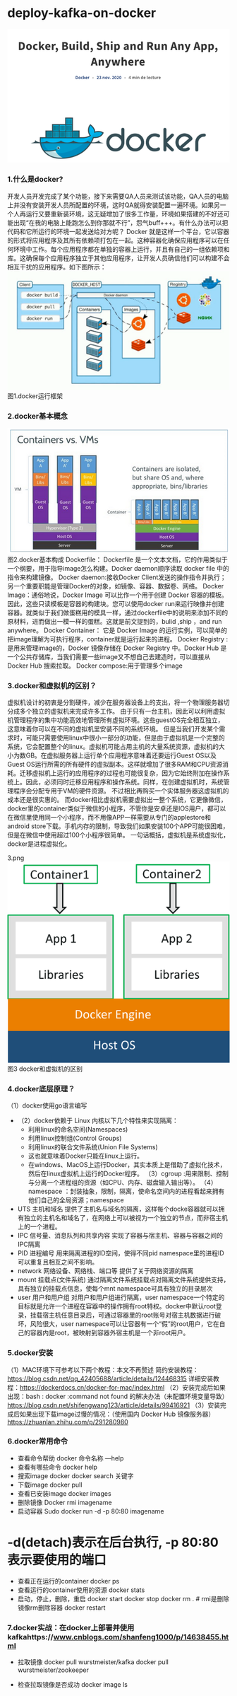 # deploy-kafka-on-docker
![image](https://github.com/qiaonanasen/deploy-kafka-on-docker/blob/local/image/1.png)
### 1.什么是docker?
开发人员开发完成了某个功能，接下来需要QA人员来测试该功能，QA人员的电脑上并没有安装开发人员所配置的环境，这时QA就得安装配置一遍环境。如果另一个人再运行又要重新装环境，这无疑增加了很多工作量，环境如果搭建的不好还可能出现“在我的电脑上能跑怎么到你那就不行”，怨气buff+++。有什么办法可以把代码和它所运行的环境一起发送给对方呢？
Docker 就是这样一个平台，它以容器的形式将应用程序及其所有依赖项打包在一起。这种容器化确保应用程序可以在任何环境中工作。每个应用程序都在单独的容器上运行，并且有自己的一组依赖项和库。这确保每个应用程序独立于其他应用程序，让开发人员确信他们可以构建不会相互干扰的应用程序。如下图所示：
![image](https://github.com/qiaonanasen/deploy-kafka-on-docker/blob/local/image/2.png)
图1.docker运行框架

### 2.docker基本概念
![image](https://github.com/qiaonanasen/deploy-kafka-on-docker/blob/local/image/3.png)
图2.docker基本构成
Dockerfile： Dockerfile 是一个文本文档，它的作用类似于一个纲要，用于指导image怎么构建。Docker  daemon顺序读取 docker file 中的指令来构建镜像。
Docker daemon:接收Docker Client发送的操作指令并执行；另一个重要职能是管理Docker的对象，如镜像、容器、数据卷、网络。
Docker Image：通俗地说，Docker Image 可以比作一个用于创建 Docker 容器的模板。因此，这些只读模板是容器的构建块。您可以使用docker run来运行映像并创建容器。就类似于我们做蛋糕用的模具一样，通过dockerfile中的说明来添加不同的原材料，进而做出一模一样的蛋糕。这就是前文提到的，bulid ,ship ，and run anywhere。
Docker Container： 它是 Docker Image 的运行实例，可以简单的把image理解为可执行程序，container就是运行起来的进程。
Docker Registry :是用来管理image的，Docker 镜像存储在 Docker Registry 中。Docker Hub 是一个公共存储库，当我们需要一些image又不想自己去建造时，可以直接从Docker Hub 搜索拉取。
Docker compose:用于管理多个image
### 3.docker和虚拟机的区别？
虚拟机设计的初衷是分割硬件，减少在服务器设备上的支出，将一个物理服务器切分成多个独立的虚拟机来完成许多工作。
由于只有一台主机，因此可以利用虚拟机管理程序的集中功能高效地管理所有虚拟环境。这些guestOS完全相互独立，这意味着你可以在不同的虚拟机里安装不同的系统环境。
但是当我们开发某个需求时，可能只需要使用linux中很小一部分的功能，但是由于虚拟机是一个完整的系统，它会配置整个的linux。虚拟机可能占用主机的大量系统资源，虚拟机的大小为数GB。在虚拟服务器上运行单个应用程序意味着还要运行Guest OS以及Guest OS运行所需的所有硬件的虚拟副本。这样就增加了很多RAM和CPU资源消耗。迁移虚拟机上运行的应用程序的过程也可能很复杂，因为它始终附加在操作系统上。因此，必须同时迁移应用程序和操作系统。同样，在创建虚拟机时，系统管理程序会分配专用于VM的硬件资源。 不过相比再购买一个实体服务器这虚拟机的成本还是很实惠的。
而docker相比虚拟机需要虚拟出一整个系统，它更像微信，docker里的container类似于微信的小程序，不管你是安卓还是IOS用户，都可以在微信里使用同一个小程序，而不用像APP一样需要从专门的applestore和android store下载。手机内存的限制，导致我们如果安装100个APP可能很困难，但是在微信中使用超过100个小程序很简单。
一句话概括，虚拟机是系统虚拟化，docker是进程虚拟化。

3.png
![image](https://github.com/qiaonanasen/deploy-kafka-on-docker/blob/local/image/4.png)
图3 docker和虚拟机的区别
### 4.docker底层原理？
（1）docker使用go语言编写
* （2）docker依赖于 Linux 内核以下几个特性来实现隔离：
    * 利用linux的命名空间(Namespaces)
    * 利用linux控制组(Control Groups)
    * 利用linux的联合文件系统(Union File Systems)
    * 这也就意味着Docker只能在linux上运行。
    * 在windows、MacOS上运行Docker，其实本质上是借助了虚拟化技术，然后在linux虚拟机上运行的Docker程序。
（3）cgroup :用来限制、控制与分离一个进程组的资源（如CPU、内存、磁盘输入输出等）。
（4）namespace ：封装抽象，限制，隔离，使命名空间内的进程看起来拥有他们自己的全局资源；namespace
* UTS 主机和域名 提供了主机名与域名的隔离，这样每个docke容器就可以拥有独立的主机名和域名了，在网络上可以被视为一个独立的节点，而非宿主机上的一个进程。
* IPC 信号量、消息队列和共享内容 实现了容器与宿主机、容器与容器之间的IPC隔离
* PID 进程编号 用来隔离进程的ID空间，使得不同pid namespace里的进程ID可以重复且相互之间不影响。
* network 网络设备、网络栈、端口等 提供了关于网络资源的隔离
* mount 挂载点(文件系统) 通过隔离文件系统挂载点对隔离文件系统提供支持，具有独立的挂载点信息，使每个mnt namespace可具有独立的目录层次
* user 用户和用户组 对用户和用户组进行隔离，user namespace一个特定的目标就是允许一个进程在容器中的操作拥有root特权。docker中默认root登录，挂载宿主机任意目录后，可通过容器里的root账号对宿主机数据进行破坏，风险很大，user namespace可以让容器有一个“假”的root用户，它在自己的容器内是root，被映射到容器外宿主机是一个非root用户。

### 5.docker安装
（1）MAC环境下可参考以下两个教程：本文不再赘述
    简约安装教程：https://blog.csdn.net/qq_42405688/article/details/124468315
    详细安装教程：https://dockerdocs.cn/docker-for-mac/index.html
（2）安装完成后如果出现：bash : docker :command not found 的解决办法（未配置环境变量导致） 
     https://blog.csdn.net/shifengwang123/article/details/99416921
（3）安装完成后如果出现下载image过慢的情况：（使用国内 Docker Hub 镜像服务器）
     https://zhuanlan.zhihu.com/p/291280980
### 6.docker常用命令
* 查看命令帮助
docker 命令名称 —help
* 查看有哪些命令
docker help
* 搜索image
docker docker search 关键字
* 下载image
docker pull <image>
* 查看已安装image
docker images
* 删除镜像
Docker rmi imagename
* 启动容器
Sudo docker run -d -p 80:80 imagename 
# -d(detach)表示在后台执行, -p 80:80表示要使用的端口
* 查看正在运行的container
docker ps
* 查看运行的container使用的资源
docker  stats
* 启动，停止，删除，重启
docker start <id-conteneur>
docker stop  <id-conteneur>
docker rm <id-conteneur>. # rmi是删除镜像rm删除容器
docker restart <id-conteneur>


### 7.docker实战：在docker上部署并使用kafkahttps://www.cnblogs.com/shanfeng1000/p/14638455.html
* 拉取镜像
docker pull wurstmeister/kafka
docker pull wurstmeister/zookeeper

* 检查拉取镜像是否成功
docker image ls
